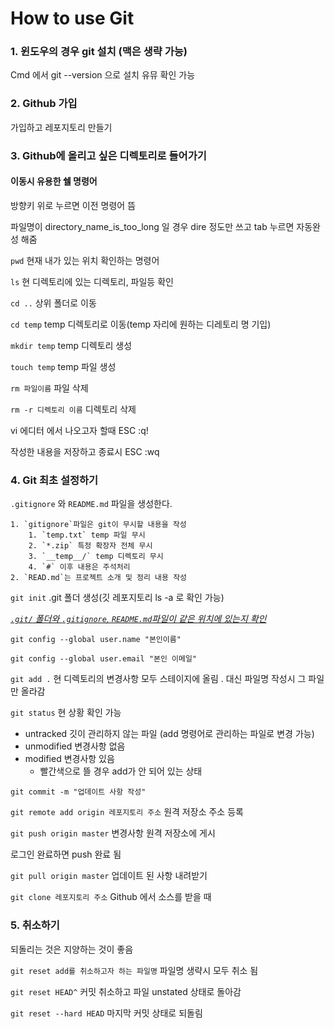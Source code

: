 # How to use Git

### 1. 윈도우의 경우 git 설치 (맥은 생략 가능)

Cmd 에서 git --version 으로 설치 유뮤 확인 가능



### 2. Github 가입

가입하고 레포지토리 만들기



### 3. Github에 올리고 싶은 디렉토리로 들어가기

#### 이동시 유용한 쉘 명령어

방향키 위로 누르면 이전 명령어 뜸

파일명이 directory_name_is_too_long 일 경우 dire 정도만 쓰고 tab 누르면 자동완성 해줌

`pwd`  현재 내가 있는 위치 확인하는 명령어

`ls` 현 디렉토리에 있는 디렉토리, 파일등 확인

`cd ..`  상위 폴더로 이동

`cd temp`  temp  디렉토리로 이동(temp 자리에 원하는 디레토리 명 기입)

`mkdir temp` temp 디렉토리 생성

`touch temp` temp 파일 생성

`rm 파일이름` 파일 삭제

`rm -r 디렉토리 이름` 디렉토리 삭제 



vi 에디터 에서 나오고자 할때 ESC :q! 

작성한 내용을 저장하고 종료시 ESC :wq



### 4. Git 최초 설정하기

`.gitignore` 와 `README.md` 파일을 생성한다. 

 	1. `gitignore`파일은 git이 무시할 내용을 작성
      	1. `temp.txt` temp 파일 무시
      	2. `*.zip` 특정 확장자 전체 무시
      	3. `__temp__/` temp 디렉토리 무시
      	4. `#` 이후 내용은 주석처리 
	2. `READ.md`는 프로젝트 소개 및 정리 내용 작성

`git init` .git 폴더 생성(깃 레포지토리 ls -a 로 확인 가능)

*<u>`.git/` 폴더와 `.gitignore`, `README.md`파일이 같은 위치에 있는지 확인</u>*



`git config --global user.name "본인이름"`

`git config --global user.email "본인 이메일"`

`git add .` 현 디렉토리의 변경사항 모두 스테이지에 올림 . 대신 파일명 작성시 그 파일만 올라감

`git status` 현 상황 확인 가능

* untracked 깃이 관리하지 않는 파일 (add 명령어로 관리하는 파일로 변경 가능)
* unmodified 변경사항 없음
* modified 변경사항 있음
  * 빨간색으로 뜰 경우 add가 안 되어 있는 상태

`git commit -m "업데이트 사항 작성"`

`git remote add origin 레포지토리 주소` 원격 저장소 주소 등록

`git push origin master` 변경사항 원격 저장소에 게시 

로그인 완료하면 push 완료 됨



`git pull origin master` 업데이트 된 사항 내려받기 

`git clone 레포지토리 주소` Github 에서 소스를 받을 때 



### 5. 취소하기

되돌리는 것은 지양하는 것이 좋음

`git reset add를 취소하고자 하는 파일명` 파일명 생략시 모두 취소 됨

`git reset HEAD^` 커밋 취소하고 파일 unstated 상태로 돌아감

`git reset --hard HEAD` 마지막 커밋 상태로 되돌림